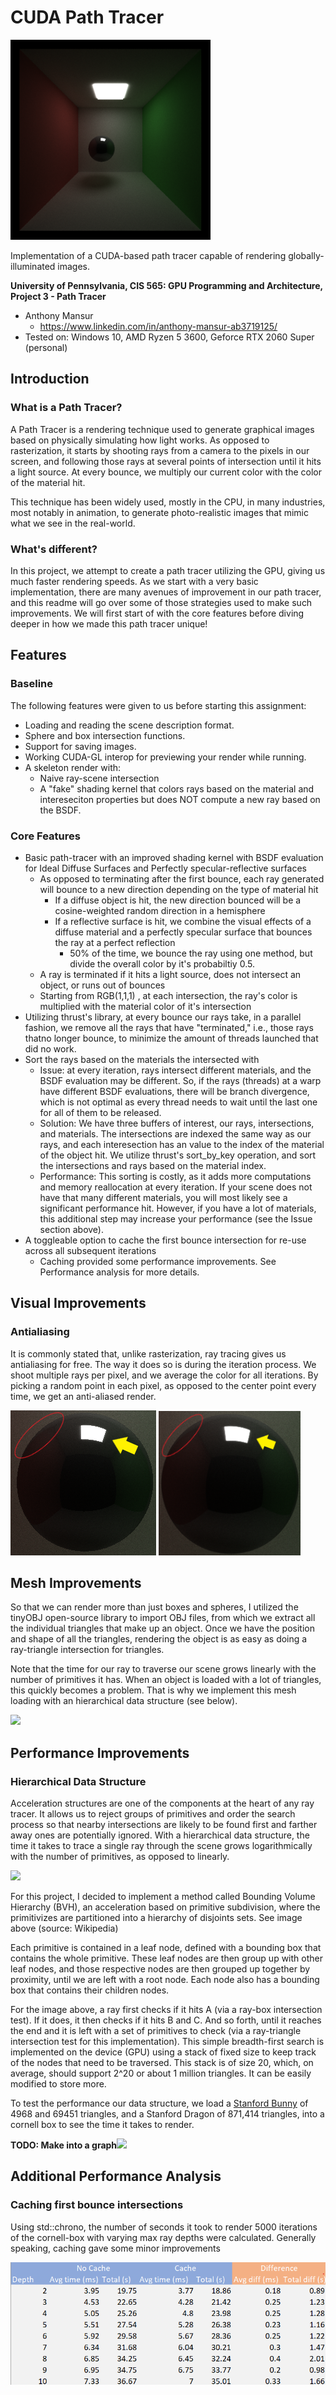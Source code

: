 CUDA Path Tracer
================

<img src="images\basic-cornell.png" style="zoom:40%;" />

Implementation of a CUDA-based path tracer capable of rendering globally-illuminated images.



**University of Pennsylvania, CIS 565: GPU Programming and Architecture, Project 3 - Path Tracer**

- Anthony Mansur
  - https://www.linkedin.com/in/anthony-mansur-ab3719125/
- Tested on: Windows 10, AMD Ryzen 5 3600, Geforce RTX 2060 Super (personal)



## Introduction

### What is a Path Tracer?

A Path Tracer is a rendering technique used to generate graphical images based on physically simulating how light works. As opposed to rasterization, it starts by shooting rays from a camera to the pixels in our screen, and following those rays at several points of intersection until it hits a light source. At every bounce, we multiply our current color with the color of the material hit. 

This technique has been widely used, mostly in the CPU, in many industries, most notably in animation, to generate photo-realistic images that mimic what we see in the real-world.



### What's different?

In this project, we attempt to create a path tracer utilizing the GPU, giving us much faster rendering speeds. As we start with a very basic implementation, there are many avenues of improvement in our path tracer, and this readme will go over some of those strategies used to make such improvements. We will first start of with the core features before diving deeper in how we made this path tracer unique! 

## Features

### Baseline

The following features were given to us before starting this assignment:

- Loading and reading the scene description format.
- Sphere and box intersection functions.
- Support for saving images.
- Working CUDA-GL interop for previewing your render while running.
- A skeleton render with:
  - Naive ray-scene intersection
  - A "fake" shading kernel that colors rays based on the material and intereseciton properties but does NOT compute a new ray based on the BSDF.



### Core Features

- Basic path-tracer with an improved shading kernel with BSDF evaluation for Ideal Diffuse Surfaces and Perfectly specular-reflective surfaces
  - As opposed to terminating after the first bounce, each ray generated will bounce to a new direction depending on the type of material hit
    - If a diffuse object is hit, the new direction bounced will be a cosine-weighted random direction in a hemisphere
    - If a reflective surface is hit, we combine the visual effects of a diffuse material and a perfectly specular surface that bounces the ray at a perfect reflection
      - 50% of the time, we bounce the ray using one method, but divide the overall color by it's probabiltiy 0.5.
  - A ray is terminated if it hits a light source, does not intersect an object, or runs out of bounces
  - Starting from RGB(1,1,1) , at each intersection, the ray's color is multiplied with the material color of it's intersection
- Utilizing thrust's library, at every bounce our rays take, in a parallel fashion, we remove all the rays that have "terminated," i.e., those rays thatno longer bounce, to minimize the amount of threads launched that did no work.
- Sort the rays based on the materials the intersected with
  - Issue: at every iteration, rays intersect different materials, and the BSDF evaluation may be different. So, if the rays (threads) at a warp have different BSDF evaluations, there will be branch divergence, which is not optimal as every thread needs to wait until the last one for all of them to be released.
  - Solution: We have three buffers of interest, our rays, intersections, and materials. The intersections are indexed the same way as our rays, and each interesection has an value to the index of the material of the object hit. We utilize thrust's sort_by_key operation, and sort the intersections and rays based on the material index. 
  - Performance: This sorting is costly, as it adds more computations and memory reallocation at every iteration. If your scene does not have that many different materials, you will most likely see a significant performance hit. However, if you have a lot of materials, this additional step may increase your performance (see the Issue section above).
- A toggleable option to cache the first bounce intersection for re-use across all subsequent iterations
  - Caching provided some performance improvements. See Performance analysis for more details.

## Visual Improvements

### Antialiasing

It is commonly stated that, unlike rasterization, ray tracing gives us antialiasing for free. The way it does so is during the iteration process. We shoot multiple rays per pixel, and we average the color for all iterations. By picking a random point in each pixel, as opposed to the center point every time, we get an anti-aliased render.

<img src="images\no-antialiasing-annotated.png" style="zoom: 100%;" /> <img src="images\antialiasing - annotated.png" style="zoom:95%;" />



## Mesh Improvements

So that we can render more than just boxes and spheres, I utilized the tinyOBJ open-source library to import OBJ files, from which we extract all the individual triangles that make up an object. Once we have the position and shape of all the triangles, rendering the object is as easy as doing a ray-triangle intersection for triangles. 

Note that the time for our ray to traverse our scene grows linearly with the number of primitives it has. When an object is loaded with a lot of triangles, this quickly becomes a problem. That is why we implement this mesh loading with an hierarchical data structure (see below).

![](C:\Users\Anthony\CIS565\Project3-CUDA-Path-Tracer\images\cornell.2021-10-09_03-06-12z.5000samp.png)

## Performance Improvements

### Hierarchical Data Structure

Acceleration structures are one of the components at the heart of any ray tracer. It allows us to reject groups of primitives and order the search process so that nearby intersections are likely to be found first and farther away ones are potentially ignored. With a hierarchical data structure, the time it takes to trace a single ray through the scene grows logarithmically with the number of primitives, as opposed to linearly.

![](C:\Users\Anthony\CIS565\Project3-CUDA-Path-Tracer\img\1000px-Example_of_bounding_volume_hierarchy.svg.png)

For this project, I decided to implement a method called Bounding Volume Hierarchy (BVH), an acceleration based on primitive subdivision, where the primitivizes are partitioned into a hierarchy of disjoints sets. See image above (source: Wikipedia)

Each primitive is contained in a leaf node, defined with a bounding box that contains the whole primitive. These leaf nodes are then group up with other leaf nodes, and those respective nodes are then grouped up together by proximity, until we are left with a root node. Each node also has a bounding box that contains their children nodes.

For the image above, a ray first checks if it hits A (via a ray-box intersection test). If it does, it then checks if it hits B and C. And so forth, until it reaches the end and it is left with a set of primitives to check (via a ray-triangle intersection test for this implementation). This simple breadth-first search is implemented on the device (GPU) using a stack of fixed size to keep track of the nodes that need to be traversed. This stack is of size 20, which, on average, should support 2^20 or about 1 million triangles. It can be easily modified to store more.

To test the performance our data structure, we load a [Stanford Bunny](http://graphics.stanford.edu/data/3Dscanrep/) of 4968 and 69451 triangles, and a Stanford Dragon of 871,414 triangles, into a cornell box to see the time it takes to render. 

**TODO: Make into a graph**![](C:\Users\Anthony\CIS565\Project3-CUDA-Path-Tracer\img\bvh-table.png)

## Additional Performance Analysis

### Caching first bounce intersections

Using std::chrono, the number of seconds it took to render 5000 iterations of the cornell-box with varying max ray depths were calculated. Generally speaking, caching gave some minor improvements

![](img/caching-table.png)
